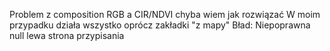 Problem z composition RGB a CIR/NDVI chyba wiem jak rozwiązać 
W moim przypadku działa wszystko oprócz zakładki "z mapy"
Bład: Niepoprawna null lewa strona przypisania
